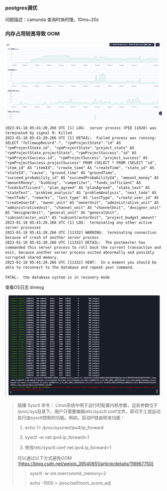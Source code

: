 

### postgres调优

问题描述：camunda 查询时快时慢。10ms~20s





### 内存占用较高导致 OOM

![image-20230118152601298](imgs/postgres调优/image-20230118152601298.png)



```shell
2023-01-18 05:41:20.266 UTC [1] LOG:  server process (PID 11028) was terminated by signal 9: Killed
2023-01-18 05:41:20.266 UTC [1] DETAIL:  Failed process was running: SELECT "followupRecord".*, "rpmProjectState"."id" AS "rpmProjectState.id", "rpmProjectState"."project_state" AS "rpmProjectState.projectState", "rpmProjectSuccess"."id" AS "rpmProjectSuccess.id", "rpmProjectSuccess"."project_success" AS "rpmProjectSuccess.projectSuccess" FROM (SELECT * FROM (SELECT "id", "item_id" AS "itemId", "create_time" AS "createTime", "state_id" AS "stateId", "cause", "ground_time" AS "groundTime", "succeed_probability_id" AS "succeedProbabilityId", "amount_money" AS "amountMoney", "bidding", "competitor", "funds_sufficient" AS "fundsSufficient", "plan_agreed" AS "planAgreed", "state_text" AS "stateText", "problem_analysis" AS "problemAnalysis", "next_todo" AS "nextTodo", "remarks", "lost_type" AS "LostType", "create_user_id" AS "createUserId", "owner_unit" AS "ownerUnit", "administrative_unit" AS "administrativeUnit", "channel_unit" AS "channelUnit", "designer_unit" AS "designerUnit", "general_unit" AS "generalUnit", "subcontractor_unit" AS "subcontractorUnit", "project_budget_amount"
2023-01-18 05:41:20.266 UTC [1] LOG:  terminating any other active server processes
2023-01-18 05:41:20.266 UTC [11332] WARNING:  terminating connection because of crash of another server process
2023-01-18 05:41:20.266 UTC [11332] DETAIL:  The postmaster has commanded this server process to roll back the current transaction and exit, because another server process exited abnormally and possibly corrupted shared memory.
2023-01-18 05:41:20.266 UTC [11332] HINT:  In a moment you should be able to reconnect to the database and repeat your command.

FATAL:  the database system is in recovery mode

```

查看OS日志 dmesg

![image-20230118154535752](imgs/postgres调优/image-20230118154535752.png)



> 插播 Sysctl 命令： Linux系统中用于运行时配置内核参数，这些参数位于 /proc/sys目录下。用户只需要编辑/etc/sysctl.conf文件，即可手工或自动执行由sysctl控制的功能。例如，启动IP路由转发功能：
>
> 1) echo 1> /proc/sys/net/ipv4/ip_forward
>
> 2) sysctl -w net.ipv4.ip_forward=1
>
> 3) 修改/etc/sysctl.conf   net.ipv4.ip_forward=1
>
> 可以通过以下方式避免OOM [https://blog.csdn.net/weixin_39540651/article/details/118967750]
>
> > sysctl -w vm.overcommit_memory=2
> >
> > echo -1000 > /proc/self/oom_score_adj